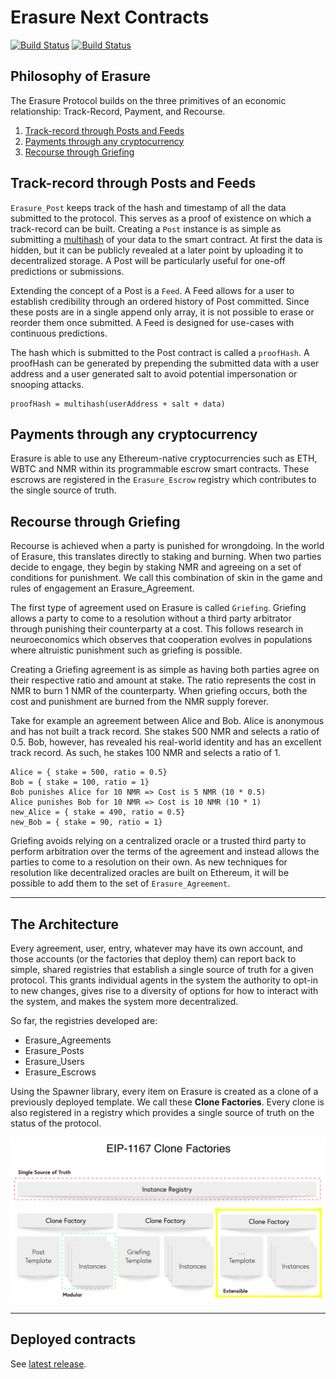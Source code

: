 # Erasure Next Contracts

[![Build Status](https://travis-ci.com/erasureprotocol/erasure-protocol.svg?branch=master)](https://travis-ci.com/erasureprotocol/erasure-protocol)
[![Build Status](https://github.com/erasureprotocol/erasure-protocol/workflows/Test%20Smart%20Contracts/badge.svg)](https://github.com/erasureprotocol/erasure-protocol/actions)


## Philosophy of Erasure

The Erasure Protocol builds on the three primitives of an economic relationship: Track-Record, Payment, and Recourse.

1. [Track-record through Posts and Feeds](#track-record-through-posts-and-feeds)
2. [Payments through any cryptocurrency](#payments-through-any-cryptocurrency)
3. [Recourse through Griefing](#recourse-through-griefing)

## Track-record through Posts and Feeds

`Erasure_Post` keeps track of the hash and timestamp of all the data submitted to the protocol. This serves as a proof of existence on which a track-record can be built. Creating a `Post` instance is as simple as submitting a [multihash](https://github.com/multiformats/multihash) of your data to the smart contract. At first the data is hidden, but it can be publicly revealed at a later point by uploading it to decentralized storage. A Post will be particularly useful for one-off predictions or submissions.

Extending the concept of a Post is a `Feed`. A Feed allows for a user to establish credibility through an ordered history of Post committed. Since these posts are in a single append only array, it is not possible to erase or reorder them once submitted. A Feed is designed for use-cases with continuous predictions.

The hash which is submitted to the Post contract is called a `proofHash`. A proofHash can be generated by prepending the submitted data with a user address and a user generated salt to avoid potential impersonation or snooping attacks.

```
proofHash = multihash(userAddress + salt + data)
```

## Payments through any cryptocurrency

Erasure is able to use any Ethereum-native cryptocurrencies such as ETH, WBTC and NMR within its programmable escrow smart contracts. These escrows are registered in the `Erasure_Escrow` registry which contributes to the single source of truth.

## Recourse through Griefing

Recourse is achieved when a party is punished for wrongdoing. In the world of Erasure, this translates directly to staking and burning. When two parties decide to engage, they begin by staking NMR and agreeing on a set of conditions for punishment. We call this combination of skin in the game and rules of engagement an Erasure_Agreement.

The first type of agreement used on Erasure is called `Griefing`. Griefing allows a party to come to a resolution without a third party arbitrator through punishing their counterparty at a cost. This follows research in neuroeconomics which observes that cooperation evolves in populations where altruistic punishment such as griefing is possible.

Creating a Griefing agreement is as simple as having both parties agree on their respective ratio and amount at stake. The ratio represents the cost in NMR to burn 1 NMR of the counterparty. When griefing occurs, both the cost and punishment are burned from the NMR supply forever.

Take for example an agreement between Alice and Bob. Alice is anonymous and has not built a track record. She stakes 500 NMR and selects a ratio of 0.5. Bob, however, has revealed his real-world identity and has an excellent track record. As such, he stakes 100 NMR and selects a ratio of 1.

```
Alice = { stake = 500, ratio = 0.5}
Bob = { stake = 100, ratio = 1}
Bob punishes Alice for 10 NMR => Cost is 5 NMR (10 * 0.5)
Alice punishes Bob for 10 NMR => Cost is 10 NMR (10 * 1)
new_Alice = { stake = 490, ratio = 0.5}
new_Bob = { stake = 90, ratio = 1}
```

Griefing avoids relying on a centralized oracle or a trusted third party to perform arbitration over the terms of the agreement and instead allows the parties to come to a resolution on their own. As new techniques for resolution like decentralized oracles are built on Ethereum, it will be possible to add them to the set of `Erasure_Agreement`.

---

## The Architecture

Every agreement, user, entry, whatever may have its own account, and those accounts (or the factories that deploy them) can report back to simple, shared registries that establish a single source of truth for a given protocol. This grants individual agents in the system the authority to opt-in to new changes, gives rise to a diversity of options for how to interact with the system, and makes the system more decentralized.

So far, the registries developed are:

- Erasure_Agreements
- Erasure_Posts
- Erasure_Users
- Erasure_Escrows

Using the Spawner library, every item on Erasure is created as a clone of a previously deployed template. We call these **Clone Factories**. Every clone is also registered in a registry which provides a single source of truth on the status of the protocol.

![Clone Factory](docs/clone-factory.png "Clone Factory")

---

## Deployed contracts

See [latest release](https://github.com/erasureprotocol/erasure-next-contracts/releases).
